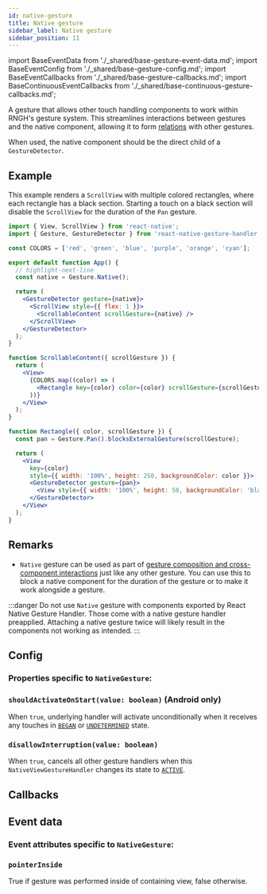 ```yaml
---
id: native-gesture
title: Native gesture
sidebar_label: Native gesture
sidebar_position: 11
---
```


import BaseEventData from './\_shared/base-gesture-event-data.md';
import BaseEventConfig from './\_shared/base-gesture-config.md';
import BaseEventCallbacks from './\_shared/base-gesture-callbacks.md';
import BaseContinuousEventCallbacks from './\_shared/base-continuous-gesture-callbacks.md';

A gesture that allows other touch handling components to work within RNGH's gesture system. This streamlines interactions between gestures and the native component, allowing it to form [relations](/docs/fundamentals/gesture-composition) with other gestures.

When used, the native component should be the direct child of a `GestureDetector`.

## Example

This example renders a `ScrollView` with multiple colored rectangles, where each rectangle has a black section. Starting a touch on a black section will disable the `ScrollView` for the duration of the `Pan` gesture.

```jsx
import { View, ScrollView } from 'react-native';
import { Gesture, GestureDetector } from 'react-native-gesture-handler';

const COLORS = ['red', 'green', 'blue', 'purple', 'orange', 'cyan'];

export default function App() {
  // highlight-next-line
  const native = Gesture.Native();

  return (
    <GestureDetector gesture={native}>
      <ScrollView style={{ flex: 1 }}>
        <ScrollableContent scrollGesture={native} />
      </ScrollView>
    </GestureDetector>
  );
}

function ScrollableContent({ scrollGesture }) {
  return (
    <View>
      {COLORS.map((color) => (
        <Rectangle key={color} color={color} scrollGesture={scrollGesture} />
      ))}
    </View>
  );
}

function Rectangle({ color, scrollGesture }) {
  const pan = Gesture.Pan().blocksExternalGesture(scrollGesture);

  return (
    <View
      key={color}
      style={{ width: '100%', height: 250, backgroundColor: color }}>
      <GestureDetector gesture={pan}>
        <View style={{ width: '100%', height: 50, backgroundColor: 'black' }} />
      </GestureDetector>
    </View>
  );
}
```

## Remarks

- `Native` gesture can be used as part of [gesture composition and cross-component interactions](/docs/fundamentals/gesture-composition) just like any other gesture. You can use this to block a native component for the duration of the gesture or to make it work alongside a gesture.

:::danger
Do not use `Native` gesture with components exported by React Native Gesture Handler. Those come with a native gesture handler preapplied. Attaching a native gesture twice will likely result in the components not working as intended.
:::

## Config

### Properties specific to `NativeGesture`:

### `shouldActivateOnStart(value: boolean)` (**Android only**)

When `true`, underlying handler will activate unconditionally when it receives any touches in [`BEGAN`](/docs/fundamentals/states-events#began) or [`UNDETERMINED`](/docs/fundamentals/states-events#undetermined) state.

### `disallowInterruption(value: boolean)`

When `true`, cancels all other gesture handlers when this `NativeViewGestureHandler` changes its state to [`ACTIVE`](/docs/fundamentals/states-events#active).

<BaseEventConfig />

## Callbacks

<BaseEventCallbacks />

## Event data

### Event attributes specific to `NativeGesture`:

### `pointerInside`

True if gesture was performed inside of containing view, false otherwise.

<BaseEventData />
